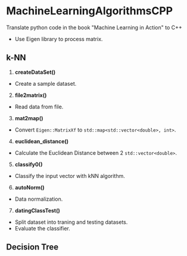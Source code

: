 # MachineLearningAlgorithmsCPP
Translate python code in the book "Machine Learning in Action" to C++
* Use Eigen library to process matrix.

## k-NN
1. **createDataSet()**
  * Create a sample dataset.
2. **file2matrix()**
  * Read data from file.
3. **mat2map()**
  * Convert `Eigen::MatrixXf` to `std::map<std::vector<double>, int>`.
4. **euclidean_distance()**
  * Calculate the Euclidean Distance between 2 `std::vector<double>`.
5. **classify0()**
  * Classify the input vector with kNN algorithm.
6. **autoNorm()**
  * Data normalization.
7. **datingClassTest()**
  * Split dataset into traning and testing datasets.
  * Evaluate the classifier.

## Decision Tree
